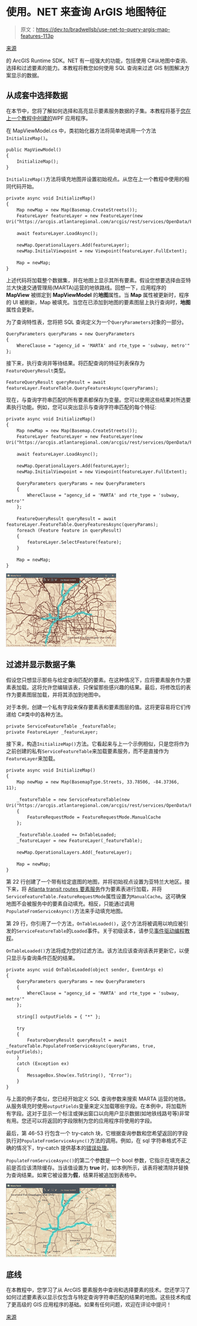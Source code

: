 # 使用。NET 来查询 ArGIS 地图特征

> 原文：<https://dev.to/bradwellsb/use-net-to-query-argis-map-features-113p>

[来源](https://wellsb.com/csharp/learn/use-dotnet-to-query-arcgis-features/)

的 ArcGIS Runtime SDK。NET 有一组强大的功能，包括使用 C#从地图中查询、选择和过滤要素的能力。本教程将教您如何使用 SQL 查询来过滤 GIS 制图解决方案显示的数据。

## 从成套中选择数据

在本节中，您将了解如何选择和高亮显示要素服务数据的子集。本教程将基于[您在上一个教程中创建的](https://wellsb.com/csharp/advanced/wpf-dotnet-arcgis-runtime-sdk/)WPF 应用程序。

在 MapViewModel.cs 中，类初始化器方法将简单地调用一个方法`InitializeMap()`。

```
public MapViewModel()
{
    InitializeMap();
} 
```

`InitializeMap()`方法将填充地图并设置初始视点。从您在上一个教程中使用的相同代码开始。

```
private async void InitializeMap()
{
    Map newMap = new Map(Basemap.CreateStreets());
    FeatureLayer featureLayer = new FeatureLayer(new Uri("https://arcgis.atlantaregional.com/arcgis/rest/services/OpenData/FeatureServer/146"));

    await featureLayer.LoadAsync();

    newMap.OperationalLayers.Add(featureLayer);
    newMap.InitialViewpoint = new Viewpoint(featureLayer.FullExtent);

    Map = newMap;
} 
```

上述代码将加载整个数据集，并在地图上显示其所有要素。假设您想要选择由亚特兰大快速交通管理局(MARTA)运营的地铁路线。回想一下，应用程序的 **MapView** 被绑定到 **MapViewModel** 的**地图**属性。当 **Map** 属性被更新时，程序的 UI 被刷新，Map 被填充。当您在已添加到地图的要素图层上执行查询时，**地图**属性会更新。

为了查询特性表，您将把 SQL 查询定义为一个`QueryParameters`对象的一部分。

```
QueryParameters queryParams = new QueryParameters
{
    WhereClause = "agency_id = 'MARTA' and rte_type = 'subway, metro'"
}; 
```

接下来，执行查询并等待结果。将匹配查询的特征列表保存为`FeatureQueryResult`类型。

```
FeatureQueryResult queryResult = await featureLayer.FeatureTable.QueryFeaturesAsync(queryParams); 
```

现在，与查询字符串匹配的所有要素都保存为变量。您可以使用这些结果对所选要素执行功能。例如，您可以突出显示与查询字符串匹配的每个特征:

```
private async void InitializeMap()
{
    Map newMap = new Map(Basemap.CreateStreets());
    FeatureLayer featureLayer = new FeatureLayer(new Uri("https://arcgis.atlantaregional.com/arcgis/rest/services/OpenData/FeatureServer/146"));

    await featureLayer.LoadAsync();

    newMap.OperationalLayers.Add(featureLayer);
    newMap.InitialViewpoint = new Viewpoint(featureLayer.FullExtent);

    QueryParameters queryParams = new QueryParameters
    {
        WhereClause = "agency_id = 'MARTA' and rte_type = 'subway, metro'"
    };

    FeatureQueryResult queryResult = await featureLayer.FeatureTable.QueryFeaturesAsync(queryParams);
    foreach (Feature feature in queryResult)
    {
        featureLayer.SelectFeature(feature);
    }

    Map = newMap;
} 
```

[![](img/ed4f3a2e7b07892fcc87d538d1bd884d.png)](https://wellsb.com/csharp/wp-content/uploads/sites/2/2019/09/arcgis-query-select-min.jpg)

## 过滤并显示数据子集

假设您只想显示那些与给定查询匹配的要素。在这种情况下，应将要素服务作为要素表加载。这将允许您编辑该表，只保留那些感兴趣的结果。最后，将修改后的表作为要素图层加载，并将其添加到地图中。

对于本例，创建一个私有字段来保存要素表和要素图层的值。这将更容易将它们传递给 C#类中的各种方法。

```
private ServiceFeatureTable _featureTable;
private FeatureLayer _featureLayer; 
```

接下来，构造`InitializeMap()`方法。它看起来与上一个示例相似，只是您将作为之前创建的私有`ServiceFeatureTable`来加载要素服务，而不是直接作为`FeatureLayer`来加载。

```
private async void InitializeMap()
{
    Map newMap = new Map(BasemapType.Streets, 33.78506, -84.37366, 11);

    _featureTable = new ServiceFeatureTable(new Uri("https://arcgis.atlantaregional.com/arcgis/rest/services/OpenData/FeatureServer/146"))
    {
        FeatureRequestMode = FeatureRequestMode.ManualCache
    };

    _featureTable.Loaded += OnTableLoaded;
    _featureLayer = new FeatureLayer(_featureTable);

    newMap.OperationalLayers.Add(_featureLayer);

    Map = newMap;
} 
```

第 22 行创建了一个带有给定底图的地图，并将初始视点设置为亚特兰大地区。接下来，将 [Atlanta transit routes 要素服务](https://arcgis.atlantaregional.com/arcgis/rest/services/OpenData/FeatureServer/146)作为要素表进行加载，并将`ServiceFeatureTable.FeatureRequestMode`属性设置为`ManualCache`。这可确保地图不会被服务中的要素自动填充。相反，只能通过调用`PopulateFromServiceAsync()`方法来手动填充地图。

第 29 行，你引用了一个方法，`OnTableLoaded()`，这个方法将被调用以响应被引发的`ServiceFeatureTable`的`Loaded`事件。关于初级读本，请参见[事件驱动编程教程](https://wellsb.com/csharp/advanced/csharp-event-handler-example/)。

`OnTableLoaded()`方法将成为您的过滤方法。该方法应该查询该表并更新它，以便只显示与查询条件匹配的结果。

```
private async void OnTableLoaded(object sender, EventArgs e)
{
    QueryParameters queryParams = new QueryParameters
    {
        WhereClause = "agency_id = 'MARTA' and rte_type = 'subway, metro'"
    };

    string[] outputFields = { "*" };

    try
    {
        FeatureQueryResult queryResult = await _featureTable.PopulateFromServiceAsync(queryParams, true, outputFields);
    }
    catch (Exception ex)
    {
        MessageBox.Show(ex.ToString(), "Error");
    }
} 
```

与上面的例子类似，您已经开始定义 SQL 查询参数来搜索 MARTA 运营的地铁。从服务填充时使用`outputFields`变量来定义加载哪些字段。在本例中，将加载所有字段。这对于显示一个标注或弹出窗口以向用户显示数据(如地铁线路号等)非常有用。您还可以将返回的字段限制为您的应用程序将使用的字段。

最后，第 46-53 行包含一个 try-catch 块，它根据查询参数和您希望返回的字段执行对`PopulateFromServiceAsync()`方法的调用。例如，在 sql 字符串格式不正确的情况下，try-catch 提供基本的[错误处理](https://wellsb.com/csharp/beginners/csharp-read-text-file/)。

`PopulateFromServiceAsync()`的第二个参数是一个 bool 参数，它指示在填充表之前是否应该清除缓存。当该值设置为 **true** 时，如本例所示，该表将被清除并替换为查询结果。如果它被设置为**假**，结果将被追加到表格中。

[![](img/961c5e0b4729405dc1f26e486c8a6bbc.png)](https://wellsb.com/csharp/wp-content/uploads/sites/2/2019/09/arcgis-query-filter-select-min.jpg)

## 底线

在本教程中，您学习了从 ArcGIS 要素服务中查询和选择要素的技术。您还学习了如何过滤要素表以显示仅包含与特定查询字符串匹配的结果的地图。这些技术构成了更高级的 GIS 应用程序的基础。如果有任何问题，欢迎在评论中提问！

[来源](https://wellsb.com/csharp/learn/use-dotnet-to-query-arcgis-features/)